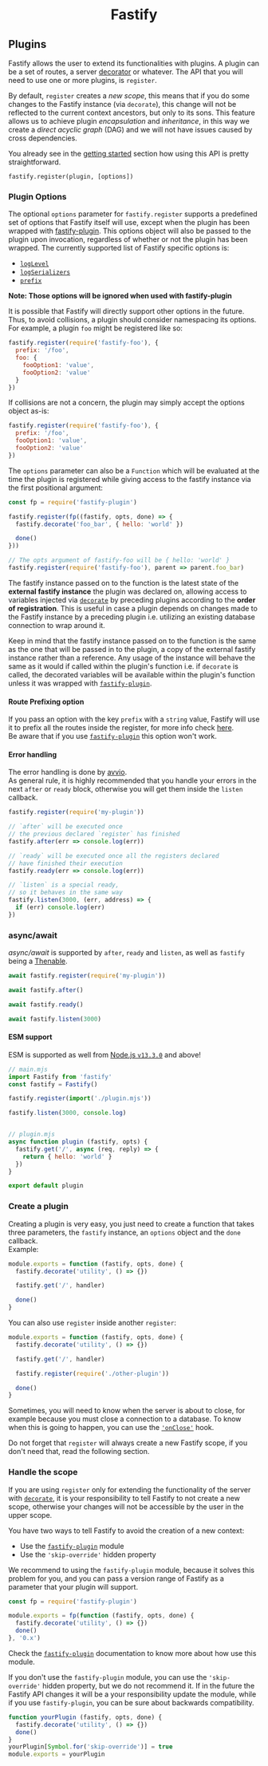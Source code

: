 <h1 align="center">Fastify</h1>

## Plugins
Fastify allows the user to extend its functionalities with plugins.
A plugin can be a set of routes, a server [decorator](Decorators.md) or whatever. The API that you will need to use one or more plugins, is `register`.<br>

By default, `register` creates a *new scope*, this means that if you do some changes to the Fastify instance (via `decorate`), this change will not be reflected to the current context ancestors, but only to its sons. This feature allows us to achieve plugin *encapsulation* and *inheritance*, in this way we create a *direct acyclic graph* (DAG) and we will not have issues caused by cross dependencies.

You already see in the [getting started](Getting-Started.md#register) section how using this API is pretty straightforward.
```
fastify.register(plugin, [options])
```

<a name="plugin-options"></a>
### Plugin Options
The optional `options` parameter for `fastify.register` supports a predefined set of options that Fastify itself will use, except when the plugin has been wrapped with [fastify-plugin](https://github.com/fastify/fastify-plugin). This options object will also be passed to the plugin upon invocation, regardless of whether or not the plugin has been wrapped. The currently supported list of Fastify specific options is:

+ [`logLevel`](Routes.md#custom-log-level)
+ [`logSerializers`](Routes.md#custom-log-serializer)
+ [`prefix`](Plugins.md#route-prefixing-options)

**Note: Those options will be ignored when used with fastify-plugin**

It is possible that Fastify will directly support other options in the future. Thus, to avoid collisions, a plugin should consider namespacing its options. For example, a plugin `foo` might be registered like so:

```js
fastify.register(require('fastify-foo'), {
  prefix: '/foo',
  foo: {
    fooOption1: 'value',
    fooOption2: 'value'
  }
})
```

If collisions are not a concern, the plugin may simply accept the options object as-is:

```js
fastify.register(require('fastify-foo'), {
  prefix: '/foo',
  fooOption1: 'value',
  fooOption2: 'value'
})
```

The `options` parameter can also be a `Function` which will be evaluated at the time the plugin is registered while giving access to the fastify instance via the first positional argument:

```js
const fp = require('fastify-plugin')

fastify.register(fp((fastify, opts, done) => {
  fastify.decorate('foo_bar', { hello: 'world' })

  done()
}))

// The opts argument of fastify-foo will be { hello: 'world' }
fastify.register(require('fastify-foo'), parent => parent.foo_bar)
```

The fastify instance passed on to the function is the latest state of the **external fastify instance** the plugin was declared on, allowing access to variables injected via [`decorate`](Decorators.md) by preceding plugins according to the **order of registration**. This is useful in case a plugin depends on changes made to the Fastify instance by a preceding plugin i.e. utilizing an existing database connection to wrap around it.

Keep in mind that the fastify instance passed on to the function is the same as the one that will be passed in to the plugin, a copy of the external fastify instance rather than a reference. Any usage of the instance will behave the same as it would if called within the plugin's function i.e. if `decorate` is called, the decorated variables will be available within the plugin's function unless it was wrapped with [`fastify-plugin`](https://github.com/fastify/fastify-plugin).

<a name="route-prefixing-option"></a>
#### Route Prefixing option
If you pass an option with the key `prefix` with a `string` value, Fastify will use it to prefix all the routes inside the register, for more info check [here](Routes.md#route-prefixing).<br>
Be aware that if you use [`fastify-plugin`](https://github.com/fastify/fastify-plugin) this option won't work.

<a name="error-handling"></a>
#### Error handling
The error handling is done by [avvio](https://github.com/mcollina/avvio#error-handling).<br>
As general rule, it is highly recommended that you handle your errors in the next `after` or `ready` block, otherwise you will get them inside the `listen` callback.

```js
fastify.register(require('my-plugin'))

// `after` will be executed once
// the previous declared `register` has finished
fastify.after(err => console.log(err))

// `ready` will be executed once all the registers declared
// have finished their execution
fastify.ready(err => console.log(err))

// `listen` is a special ready,
// so it behaves in the same way
fastify.listen(3000, (err, address) => {
  if (err) console.log(err)
})
```

<a name="async-await"></a>
### async/await

*async/await* is supported by `after`, `ready` and `listen`, as well as
`fastify` being a [Thenable](https://promisesaplus.com/).

```js
await fastify.register(require('my-plugin'))

await fastify.after()

await fastify.ready()

await fastify.listen(3000)
```

<a name="esm-support"></a>
#### ESM support

ESM is supported as well from [Node.js `v13.3.0`](https://nodejs.org/api/esm.html) and above!

```js
// main.mjs
import Fastify from 'fastify'
const fastify = Fastify()

fastify.register(import('./plugin.mjs'))

fastify.listen(3000, console.log)


// plugin.mjs
async function plugin (fastify, opts) {
  fastify.get('/', async (req, reply) => {
    return { hello: 'world' }
  })
}

export default plugin
```

<a name="create-plugin"></a>
### Create a plugin
Creating a plugin is very easy, you just need to create a function that takes three parameters, the `fastify` instance, an `options` object and the `done` callback.<br>
Example:
```js
module.exports = function (fastify, opts, done) {
  fastify.decorate('utility', () => {})

  fastify.get('/', handler)

  done()
}
```
You can also use `register` inside another `register`:
```js
module.exports = function (fastify, opts, done) {
  fastify.decorate('utility', () => {})

  fastify.get('/', handler)

  fastify.register(require('./other-plugin'))

  done()
}
```
Sometimes, you will need to know when the server is about to close, for example because you must close a connection to a database. To know when this is going to happen, you can use the [`'onClose'`](Hooks.md#on-close) hook.

Do not forget that `register` will always create a new Fastify scope, if you don't need that, read the following section.

<a name="handle-scope"></a>
### Handle the scope
If you are using `register` only for extending the functionality of the server with  [`decorate`](Decorators.md), it is your responsibility to tell Fastify to not create a new scope, otherwise your changes will not be accessible by the user in the upper scope.

You have two ways to tell Fastify to avoid the creation of a new context:
- Use the [`fastify-plugin`](https://github.com/fastify/fastify-plugin) module
- Use the `'skip-override'` hidden property

We recommend to using the `fastify-plugin` module, because it solves this problem for you, and you can pass a version range of Fastify as a parameter that your plugin will support.
```js
const fp = require('fastify-plugin')

module.exports = fp(function (fastify, opts, done) {
  fastify.decorate('utility', () => {})
  done()
}, '0.x')
```
Check the [`fastify-plugin`](https://github.com/fastify/fastify-plugin) documentation to know more about how use this module.

If you don't use the `fastify-plugin` module, you can use the `'skip-override'` hidden property, but we do not recommend it. If in the future the Fastify API changes it will be a your responsibility update the module, while if you use `fastify-plugin`, you can be sure about backwards compatibility.
```js
function yourPlugin (fastify, opts, done) {
  fastify.decorate('utility', () => {})
  done()
}
yourPlugin[Symbol.for('skip-override')] = true
module.exports = yourPlugin
```
